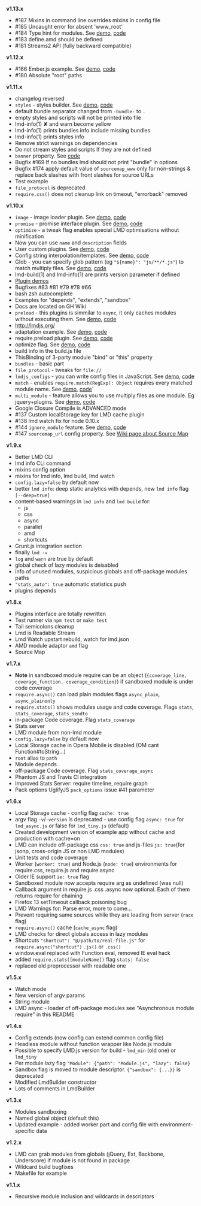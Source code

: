 **v1.13.x**

  - #187 Mixins in command line overrides mixins in config file
  - #185 Uncaught error for absent 'www_root'
  - #184 Type hint for modules. See [demo](http://lmdjs.org/examples/features/type_hint/), [code](examples/features/type_hint/)
  - #183 define.amd should be defined
  - #181 Streams2 API (fully backward compatible)

**v1.12.x**

  - #166 Ember.js example. See [demo](http://lmdjs.org/examples/demos/emberjs_lmd/), [code](examples/demos/emberjs_lmd/)
  - #180 Absolute "root" paths

**v1.11.x**

  - changelog reversed
  - `styles` - styles builder. See [demo](http://lmdjs.org/examples/features/styles/), [code](examples/features/styles/)
  - default bundle separator changed from `-bundle-` to `.`
  - empty styles and scripts will not be printed into file
  - lmd-info(1) ✘ and warn become yellow
  - lmd-info(1) prints bundles info include missing bundles
  - lmd-info(1) prints styles info
  - Remove strict warnings on dependencies
  - Do not stream styles and scripts If they are not defined
  - `banner` property. See [code](examples/features/banner/)
  - Bugfix #169 If no bundles lmd should not print "bundle" in options
  - Bugfix #174 apply default value of `sourcemap_www` only for non-strings & replace back slashes with front slashes for source URLs
  - Test example
  - `file_protocol` is deprecated
  - `require.css()` does not cleanup link on timeout, "errorback" removed

**v1.10.x**

  - `image` - image loader plugin. See [demo](http://lmdjs.org/examples/plugins/image/), [code](examples/plugins/image/)
  - `promise` - promise interface plugin. See [demo](http://lmdjs.org/examples/plugins/promise/), [code](examples/plugins/promise/)
  - `optimize` - a tweak flag enables special LMD optimisations without minification
  - Now you can use `name` and `description` fields
  - User custom plugins. See [demo](http://lmdjs.org/examples/plugins/user_plugins/), [code](examples/plugins/user_plugins/)
  - Config string interpolation/templates. See [demo](http://lmdjs.org/examples/features/interpolation/), [code](examples/features/interpolation/)
  - Glob - you can specify glob pattern (eg `"${name}": "js/**/*.js"`) to match multiply files. See [demo](http://lmdjs.org/examples/features/glob/), [code](examples/features/glob/)
  - lmd-build(1) and lmd-info(1) are prints version parameter if defined
  - [Plugin demos](examples/plugins/)
  - Bugfixes #83 #81 #79 #78 #66
  - bash zsh autocomplete
  - Examples for "depends", "extends", "sandbox"
  - Docs are located on GH Wiki
  - `preload` - this plugins is simmilar to `async`, it only caches modules without executing them. See [demo](http://lmdjs.org/examples/plugins/preload/), [code](examples/plugins/preload/)
  - http://lmdjs.org/
  - adaptation example. See [demo](http://lmdjs.org/examples/features/adaptation/), [code](examples/features/adaptation/)
  - require.preload plugin. See [demo](http://lmdjs.org/examples/plugins/preload/), [code](examples/plugins/preload/)
  - optimize flag. See [demo](http://lmdjs.org/examples/features/optimize/), [code](examples/features/optimize/)
  - build info in the build.js file
  - ThisBinding of 3-party module "bind" or "this" property
  - `bundles` - basic part
  - `file_protocol` - tweaks for `file://`
  - `lmdjs_configs` - you can write config files in JavaScript. See [demo](http://lmdjs.org/examples/features/lmdjs_configs/), [code](examples/features/lmdjs_configs/)
  - `match` - enables `require.match(RegExp): Object` requires every matched module name. See [demo](http://lmdjs.org/examples/plugins/match/), [code](examples/plugins/match/)`
  - `multi_module` - feature allows you to use multiply files as one module. Eg jquery+plugins. See [demo](http://lmdjs.org/examples/features/multi_module/), [code](examples/features/multi_module/)
  - Google Closure Compile is ADVANCED mode
  - #137 Custom localStorage key for LMD cache plugin
  - #138 lmd watch fix for node 0.10.x
  - #144 `ignore_module` feature. See [demo](http://lmdjs.org/examples/features/ignore_module/), [code](examples/features/ignore_module/)
  - #147 `sourcemap_url` config property. See [Wiki page about Source Map](https://github.com/azproduction/lmd/wiki/SourceMap)

**v1.9.x**

  - Better LMD CLI
  - lmd info CLI command
  - mixins config option
  - mixins for lmd info, lmd build, lmd watch
  - `config.lazy=false` by default now
  - better `lmd info`: deep static analytics with depends, new `lmd info` flag `[--deep=true]`
  - content-based warnings in `lmd info` and `lmd build` for:
    - js
    - css
    - async
    - parallel
    - amd
    - shortcuts
  - Grunt.js integration section
  - finally `lmd -v`
  - `log` and `warn` are true by default
  - global check of lazy modules is deisabled
  - info of unused modules, suspicious globals and off-package modules paths
  - `"stats_auto": true` automatic statistics push
  - plugins depends

**v1.8.x**

  - Plugins interface are totally rewritten
  - Test runner via `npm test` or `make test`
  - Tail semicolons cleanup
  - Lmd is Readable Stream
  - Lmd Watch upstart rebuild, watch for lmd.json
  - AMD module adaptor `amd` flag
  - Source Map

**v1.7.x**

  - **Note** in sandboxed module require can be an object (`{coverage_line, coverage_function, coverage_condition}`) if sandboxed module is under code coverage
  - `require.async()` can load plain modules flags `async_plain`, `async_plainonly`
  - `require.stats()` shows modules usage and code coverage. Flags `stats`, `stats_coverage`, `stats_sendto`
  - in-package Code coverage. Flag `stats_coverage`
  - Stats server
  - LMD module from non-lmd module
  - `config.lazy=false` by default now
  - Local Storage cache in Opera Mobile is disabled (OM cant Function#toString...)
  - `root` alias to `path`
  - Module depends
  - off-package Code coverage. Flag `stats_coverage_async`
  - Phantom JS and Travis CI integration
  - Improved Stats Server: require timeline, require graph
  - Pack options UglifyJS `pack_options` issue #41 parameter

**v1.6.x**

  - Local Storage cache - config flag `cache: true`
  - argv flag `-v`/`-version` is deprecated - use config flag `async: true` for `lmd_async.js` or false for `lmd_tiny.js` (default)
  - Created development version of example app without cache and production with cache=on
  - LMD can include off-package css `css: true` and js-files `js: true`(for jsonp, cross-origin JS or non LMD modules)
  - Unit tests and code coverage
  - Worker (`worker: true`) and Node.js (`node: true`) environments for require.css, require.js and require.async
  - Older IE support `ie: true` flag
  - Sandboxed module now accepts require arg as undefined (was null)
  - Callback argument in require.js .css .async now optional. Each of them returns require for chaining
  - Firefox 13 setTimeout callback poisoning bug
  - LMD Warnings for: Parse error, more to come...
  - Prevent requiring same sources while they are loading from server (`race` flag)
  - `require.async()` cache (`cache_async` flag)
  - LMD checks for direct globals access in lazy modules
  - Shortcuts `"shortcut": "@/path/to/real-file.js"` for `require.async("shortcut")` `.js()` or `.css()`
  - window.eval replaced with Function eval, removed IE eval hack
  - added `require.stats([moduleName])` flag `stats: false`
  - replaced old preprocessor with readable one

**v1.5.x**

  - Watch mode
  - New version of argv params
  - String module
  - LMD async - loader of off-package modules see "Asynchronous module require" in this README

**v1.4.x**

  - Config extends (now config can extend common config file)
  - Headless module without function wrapper like Node.js module
  - Possible to specify LMD.js version for build - `lmd_min` (old one) or `lmd_tiny`
  - Per module lazy flag `"Module": {"path": "Module.js", "lazy": false}`
  - Sandbox flag is moved to module descriptor. `{"sandbox": {...}}` is deprecated
  - Modified LmdBuilder constructor
  - Lots of comments in LmdBuilder

**v1.3.x**

 - Modules sandboxing
 - Named global object (default this)
 - Updated example - added worker part and config file with environment-specific data

**v1.2.x**

 - LMD can grab modules from globals (jQuery, Ext, Backbone, Underscore) if module is not found in package
 - Wildcard build bugfixes
 - Makefile for example

**v1.1.x**

 - Recursive module inclusion and wildcards in descriptors

